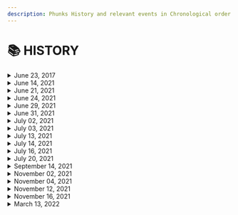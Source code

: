 ```yaml
---
description: Phunks History and relevant events in Chronological order
---
```


# 📚 HISTORY

<details>

<summary>June 23, 2017 </summary>

[LarvaLabs](https://twitter.com/larvalabs) Launches CryptoPunks

</details>

<details>

<summary>June 14, 2021</summary>

Initial CryptoPhunks Mint - V1

[Etherscan](https://etherscan.io/tx/0x48db643b9ee37de131e23456ecf35c3a270cba12b4e952f02fe7e5af0bb2a0cc)

[Ryder Ripps](https://twitter.com/ryder\_ripps) Mints CryptoPunk #3100 on Foundation - Sold for 2.2 ETH

</details>

<details>

<summary>June 21, 2021</summary>

Migrated to v2 Contract - V1 Contract Deprecated

[Etherscan](https://etherscan.io/tx/0x994a30d91c09ecf14aef8fe42140742584762d3522a2016bd386361e6d76d4e2)

OpenSea Delisting #1

Original Developers Send Letter to LarvaLabs

[Tweet](https://twitter.com/cryptophunks/status/1407183012781903876?s=21)

</details>

<details>

<summary>June 24, 2021</summary>

OpenSea Relisting #1

Changed name to "Not a Punk" and added Rarity borders to appease OpenSea

[Tweet](https://twitter.com/cryptophunks/status/1408082776213966850?s=21)

</details>

<details>

<summary>June 29, 2021</summary>

OpenSea Delisting #2

[Discord](https://discord.com/channels/840362318033846333/840362318033846336/859457427900334090)

</details>

<details>

<summary>June 31, 2021</summary>

[Ryder Ripps](https://twitter.com/ryder\_ripps) Receives first DMCA ever from Larva Labs.

</details>

<details>

<summary>July 02, 2021</summary>

CryptoPhunks Sell Out! All 10,000 Phunks minted.

621 unique holders at sell out

</details>

<details>

<summary>July 03, 2021</summary>

OpenSea Relisting #2

[Tweet](https://twitter.com/natechastain/status/1411442112462266371?s=20)

</details>

<details>

<summary>July 13, 2021</summary>

OpenSea Delisting #3

LarvaLabs [DMCA’s](https://twitter.com/CryptoPhunks/status/1415001685986922499?s=20\&t=yStTw92XA4d6Ay79jauP\_w) CryptoPhunks - First project to receive DMCA from LL

</details>

<details>

<summary>July 14, 2021</summary>

Rarible Delisting

</details>

<details>

<summary>July 16, 2021</summary>

Rarible Relisting

[Discord](https://discord.com/channels/840362318033846333/840362318033846336/865447175738621972)

</details>

<details>

<summary>July 20, 2021</summary>

Foundation Letter to LarvaLabs, Devs leave project. Unwilling to counter DMCA.

[Foundation.app](https://foundation.app/@cryptophunks/\~/62017)

Removed "Not a Punk" naming

Added Phunk images to IPFS

[Discord](https://discord.com/channels/840362318033846333/853364785041899520/867075927984570388)

</details>

<details>

<summary>September 14, 2021</summary>

Nate Chastain Resigns from OpenSea after caught insider trading

[Tweet](http://twitter.com/TAYL0RWTF/status/1437935051065348099?s=20)

</details>

<details>

<summary>November 02, 2021</summary>

Launch of [NotLarvaLabs.com](https://twitter.com/NotLarvaLabs)

</details>

<details>

<summary>November 04, 2021</summary>

Record Breaking Alien Phunk Sale for 31 ETH ($140,000)

[Tweet](https://twitter.com/phunkbot/status/1456316441012187145?s=21)

</details>

<details>

<summary>November 12, 2021</summary>

Record Breaking Ape Phunk Sale for 21.69 ETH ($100,000)

[Tweet](https://twitter.com/phunkbot/status/1459110126581956615?s=21)

</details>

<details>

<summary>November 16, 2021</summary>

Record Breaking Alien Phunk Sale for 40 ETH ($167,000)

[Tweet](https://twitter.com/PhunkBot/status/1460777119559077894)

</details>

<details>

<summary>March 13, 2022</summary>

LarvaLabs sells Punks and Meebits IP to [YugaLabs](https://twitter.com/yugalabs)\
[Tweet](https://twitter.com/larvalabs/status/1502421713153318918?s=20\&t=yStTw92XA4d6Ay79jauP\_w)

</details>
